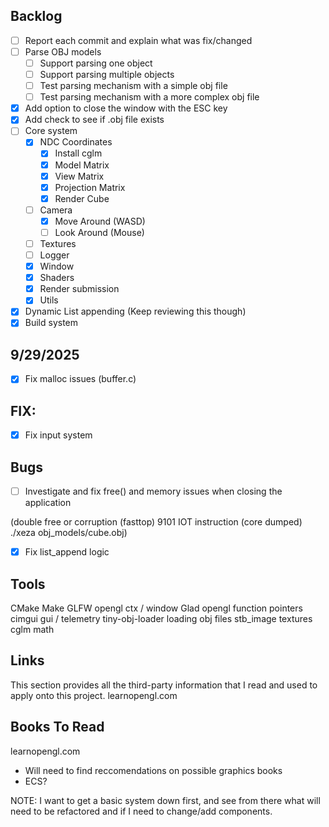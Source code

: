 ## Backlog 
- [ ] Report each commit and explain what was fix/changed
- [ ] Parse OBJ models 
    - [ ] Support parsing one object
    - [ ] Support parsing multiple objects
    - [ ] Test parsing mechanism with a simple obj file
    - [ ] Test parsing mechanism with a more complex obj file
- [x] Add option to close the window with the ESC key
- [x] Add check to see if .obj file exists 
- [ ] Core system 
    - [x] NDC Coordinates 
        - [x] Install cglm 
        - [x] Model Matrix
        - [x] View Matrix
        - [x] Projection Matrix
        - [x] Render Cube 
    - [ ] Camera 
        - [x] Move Around (WASD) 
        - [ ] Look Around (Mouse) 
    - [ ] Textures 
    - [ ] Logger 
    - [x] Window
    - [x] Shaders 
    - [x] Render submission 
    - [x] Utils 
- [x] Dynamic List appending (Keep reviewing this though)
- [x] Build system

## 9/29/2025 
- [x] Fix malloc issues (buffer.c)

## FIX:
- [x] Fix input system 

## Bugs 
- [ ] Investigate and fix free() and memory issues when closing the application

(double free or corruption (fasttop)
9101 IOT instruction (core dumped)  ./xeza obj_models/cube.obj)

- [x] Fix list_append logic

## Tools
CMake
Make
GLFW opengl ctx / window
Glad opengl function pointers
cimgui gui / telemetry
tiny-obj-loader loading obj files
stb_image textures
cglm math

## Links

This section provides all the third-party information that I read and used to apply onto this project.
learnopengl.com 

## Books To Read

learnopengl.com 

* Will need to find reccomendations on possible graphics books
* ECS?

NOTE: I want to get a basic system down first, and see from there what will need to be refactored
and if I need to change/add components.
